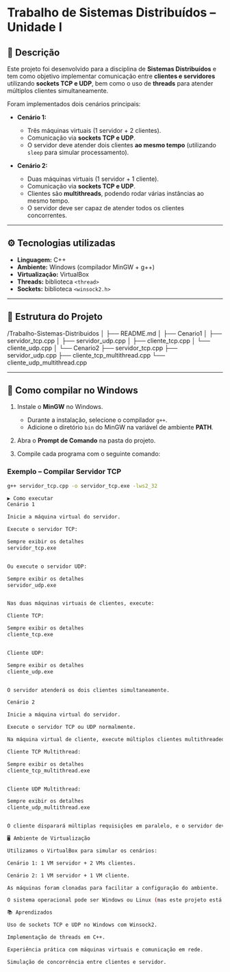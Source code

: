 # Trabalho de Sistemas Distribuídos – Unidade I

## 📌 Descrição
Este projeto foi desenvolvido para a disciplina de **Sistemas Distribuídos** e tem como objetivo implementar comunicação entre **clientes e servidores** utilizando **sockets TCP e UDP**, bem como o uso de **threads** para atender múltiplos clientes simultaneamente.  

Foram implementados dois cenários principais:

- **Cenário 1:**  
  - Três máquinas virtuais (1 servidor + 2 clientes).  
  - Comunicação via **sockets TCP e UDP**.  
  - O servidor deve atender dois clientes **ao mesmo tempo** (utilizando `sleep` para simular processamento).  

- **Cenário 2:**  
  - Duas máquinas virtuais (1 servidor + 1 cliente).  
  - Comunicação via **sockets TCP e UDP**.  
  - Clientes são **multithreads**, podendo rodar várias instâncias ao mesmo tempo.  
  - O servidor deve ser capaz de atender todos os clientes concorrentes.  

---

## ⚙️ Tecnologias utilizadas
- **Linguagem:** C++  
- **Ambiente:** Windows (compilador MinGW + g++)  
- **Virtualização:** VirtualBox  
- **Threads:** biblioteca `<thread>`  
- **Sockets:** biblioteca `<winsock2.h>`  

---

## 📂 Estrutura do Projeto
/Trabalho-Sistemas-Distribuidos
│
├── README.md
│
├── Cenario1
│ ├── servidor_tcp.cpp
│ ├── servidor_udp.cpp
│ ├── cliente_tcp.cpp
│ └── cliente_udp.cpp
│
└── Cenario2
├── servidor_tcp.cpp
├── servidor_udp.cpp
├── cliente_tcp_multithread.cpp
└── cliente_udp_multithread.cpp


---

## 🚀 Como compilar no Windows

1. Instale o **MinGW** no Windows.  
   - Durante a instalação, selecione o compilador `g++`.  
   - Adicione o diretório `bin` do MinGW na variável de ambiente **PATH**.  

2. Abra o **Prompt de Comando** na pasta do projeto.  

3. Compile cada programa com o seguinte comando:  

### Exemplo – Compilar Servidor TCP
```bash
g++ servidor_tcp.cpp -o servidor_tcp.exe -lws2_32

▶️ Como executar
Cenário 1

Inicie a máquina virtual do servidor.

Execute o servidor TCP:

Sempre exibir os detalhes
servidor_tcp.exe


Ou execute o servidor UDP:

Sempre exibir os detalhes
servidor_udp.exe


Nas duas máquinas virtuais de clientes, execute:

Cliente TCP:

Sempre exibir os detalhes
cliente_tcp.exe


Cliente UDP:

Sempre exibir os detalhes
cliente_udp.exe


O servidor atenderá os dois clientes simultaneamente.

Cenário 2

Inicie a máquina virtual do servidor.

Execute o servidor TCP ou UDP normalmente.

Na máquina virtual de cliente, execute múltiplos clientes multithreaded:

Cliente TCP Multithread:

Sempre exibir os detalhes
cliente_tcp_multithread.exe


Cliente UDP Multithread:

Sempre exibir os detalhes
cliente_udp_multithread.exe


O cliente disparará múltiplas requisições em paralelo, e o servidor deve conseguir atendê-las simultaneamente.

🖥️ Ambiente de Virtualização

Utilizamos o VirtualBox para simular os cenários:

Cenário 1: 1 VM servidor + 2 VMs clientes.

Cenário 2: 1 VM servidor + 1 VM cliente.

As máquinas foram clonadas para facilitar a configuração do ambiente.

O sistema operacional pode ser Windows ou Linux (mas este projeto está configurado para Windows).

📚 Aprendizados

Uso de sockets TCP e UDP no Windows com Winsock2.

Implementação de threads em C++.

Experiência prática com máquinas virtuais e comunicação em rede.

Simulação de concorrência entre clientes e servidor.
